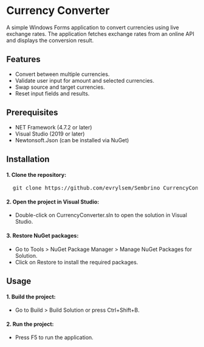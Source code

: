 # Currency Converter
A simple Windows Forms application to convert currencies using live exchange rates. The application fetches exchange rates from an online API and displays the conversion result.

## Features
- Convert between multiple currencies.
- Validate user input for amount and selected currencies.
- Swap source and target currencies.
- Reset input fields and results.

## Prerequisites
- NET Framework (4.7.2 or later)
- Visual Studio (2019 or later)
- Newtonsoft.Json (can be installed via NuGet)

## Installation
#### **1. Clone the repository:**
<pre>
  git clone https://github.com/evrylsem/Sembrino_CurrencyConverter.git
</pre>
#### **2. Open the project in Visual Studio:**
- Double-click on CurrencyConverter.sln to open the solution in Visual Studio. 
#### **3. Restore NuGet packages:**
- Go to Tools > NuGet Package Manager > Manage NuGet Packages for Solution.
- Click on Restore to install the required packages.

## Usage
#### **1. Build the project:**
- Go to Build > Build Solution or press Ctrl+Shift+B.
#### **2. Run the project:**
- Press F5 to run the application.
